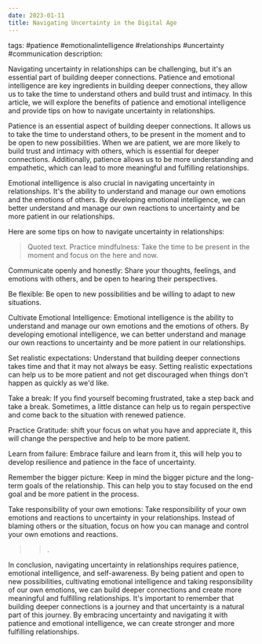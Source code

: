 ```yaml
---
date: 2023-01-11
title: Navigating Uncertainty in the Digital Age
---
```


tags: #patience #emotionalintelligence #relationships #uncertainty #communication
description:

Navigating uncertainty in relationships can be challenging, but it's an essential part of building deeper connections. Patience and emotional intelligence are key ingredients in building deeper connections, they allow us to take the time to understand others and build trust and intimacy. In this article, we will explore the benefits of patience and emotional intelligence and provide tips on how to navigate uncertainty in relationships.

Patience is an essential aspect of building deeper connections. It allows us to take the time to understand others, to be present in the moment and to be open to new possibilities. When we are patient, we are more likely to build trust and intimacy with others, which is essential for deeper connections. Additionally, patience allows us to be more understanding and empathetic, which can lead to more meaningful and fulfilling relationships.

Emotional intelligence is also crucial in navigating uncertainty in relationships. It's the ability to understand and manage our own emotions and the emotions of others. By developing emotional intelligence, we can better understand and manage our own reactions to uncertainty and be more patient in our relationships.

Here are some tips on how to navigate uncertainty in relationships:

> Quoted text.
> Practice mindfulness: Take the time to be present in the moment and focus on the here and now.

Communicate openly and honestly: Share your thoughts, feelings, and emotions with others, and be open to hearing their perspectives.

Be flexible: Be open to new possibilities and be willing to adapt to new situations.

Cultivate Emotional Intelligence: Emotional intelligence is the ability to understand and manage our own emotions and the emotions of others. By developing emotional intelligence, we can better understand and manage our own reactions to uncertainty and be more patient in our relationships.

Set realistic expectations: Understand that building deeper connections takes time and that it may not always be easy. Setting realistic expectations can help us to be more patient and not get discouraged when things don't happen as quickly as we'd like.

Take a break: If you find yourself becoming frustrated, take a step back and take a break. Sometimes, a little distance can help us to regain perspective and come back to the situation with renewed patience.

Practice Gratitude: shift your focus on what you have and appreciate it, this will change the perspective and help to be more patient.

Learn from failure: Embrace failure and learn from it, this will help you to develop resilience and patience in the face of uncertainty.

Remember the bigger picture: Keep in mind the bigger picture and the long-term goals of the relationship. This can help you to stay focused on the end goal and be more patient in the process.

Take responsibility of your own emotions: Take responsibility of your own emotions and reactions to uncertainty in your relationships. Instead of blaming others or the situation, focus on how you can manage and control your own emotions and reactions.

> > .

In conclusion, navigating uncertainty in relationships requires patience, emotional intelligence, and self-awareness. By being patient and open to new possibilities, cultivating emotional intelligence and taking responsibility of our own emotions, we can build deeper connections and create more meaningful and fulfilling relationships. It's important to remember that building deeper connections is a journey and that uncertainty is a natural part of this journey. By embracing uncertainty and navigating it with patience and emotional intelligence, we can create stronger and more fulfilling relationships.
